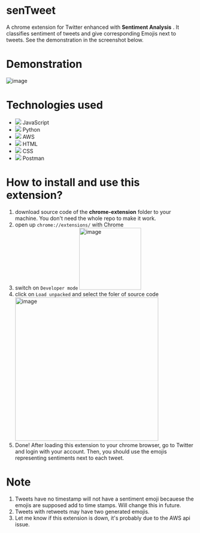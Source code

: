 # senTweet
 A chrome extension for Twitter enhanced with **Sentiment Analysis** . It classifies sentiment of tweets and give corresponding Emojis next to tweets. See the demonstration in the screenshot below.
 
 # Demonstration
 ![image](https://user-images.githubusercontent.com/18302400/230457004-94b8b497-c49e-4225-b408-2d003640041c.png)

 
# Technologies used
<!-- [![My Skills](https://skillicons.dev/icons?i=py,flask,react,js,html,mysql,mongodb&perline=10)](https://skillicons.dev) -->

- ![](https://skillicons.dev/icons?i=js&perline=10) JavaScript
- ![](https://skillicons.dev/icons?i=py&perline=10) Python
- ![](https://skillicons.dev/icons?i=aws&perline=10) AWS
- ![](https://skillicons.dev/icons?i=html&perline=10) HTML
- ![](https://skillicons.dev/icons?i=css&perline=10) CSS
- ![](https://skillicons.dev/icons?i=postman&perline=10) Postman

# How to install and use this extension?
1. download source code of the **chrome-extension** folder to your machine. You don't need the whole repo to make it work.
2. open up `chrome://extensions/` with Chrome
3. switch on `Developer mode` <img width="165" alt="image" src="https://user-images.githubusercontent.com/18302400/215185985-7dd56661-0c8a-4d51-a5be-5a08d4de15e9.png">
4. click on `Load unpacked` and select the foler of source code <img width="382" alt="image" src="https://user-images.githubusercontent.com/18302400/215186131-933d24bf-39ac-4d82-a078-cbf271370e99.png">
5. Done! After loading this extension to your chrome browser, go to Twitter and login with your account. Then, you should use the emojis representing sentiments next to each tweet.

# Note
1. Tweets have no timestamp will not have a sentiment emoji becauese the emojis are supposed add to time stamps. Will change this in future.
2. Tweets with retweets may have two generated emojis.
3. Let me know if this extension is down, it's probably due to the AWS api issue.
